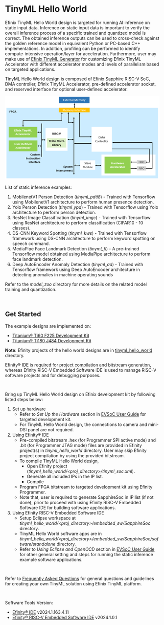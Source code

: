 # TinyML Hello World

Efinix TinyML Hello World design is targeted for running AI inference on static input data. Inference on static input data is important to verify the overall inference process of a specific trained and quantized model is correct. The obtained inference outputs can be used to cross-check against the golden reference model in equivalent Python or PC-based C++ implementations. In addition, profiling can be performed to identify compute-intensive operation/layer for acceleration. Furthermore, user may make use of [Efinix TinyML Generator](../tools/tinyml_generator/README.md) for customizing Efinix TinyML Accelerator with different accelerator modes and levels of parallelism based on targeted applications.

TinyML Hello World design is composed of Efinix Sapphire RISC-V SoC, DMA controller, Efinix TinyML Accelerator, pre-defined accelerator socket, and reserved interface for optional user-defined accelerator.

<img src="../docs/tinyml_hello_world_top_level.png "/>


<br />

List of static inference examples:
1. MobilenetV1 Person Detection (*tinyml_pdti8*) - Trained with Tensorflow using MobilenetV1 architecture to perform human presence detection.
2. Yolo Person Detection (*tinyml_ypd*) - Trained with Tensorflow using Yolo architecture to perform person detection.
3. ResNet Image Classification (*tinyml_imgc*) - Trained with Tensorflow using ResNet architecture to perform classification (CIFAR10 - 10 classes).
4. DS-CNN Keyword Spotting (*tinyml_kws*) - Trained with Tensorflow framework using DS-CNN architecture to perform keyword spotting on speech command.
5. MediaPipe Face Landmark Detection (*tinyml_fl*) - A pre-trained Tensorflow model obtained using MediaPipe architecture to perform face landmark detection.
6. Deep AutoEncoder Anomaly Detection (*tinyml_ad*) - Trained with Tensorflow framework using Deep AutoEncoder architecture in detecting anomalies in machine operating sounds


Refer to the *model_zoo* directory for more details on the related model training and quantization.

<br />

## Get Started
The example designs are implemented on:
- [Titanium® Ti60 F225 Development Kit](https://www.efinixinc.com/products-devkits-titaniumti60f225.html)
- [Titanium® Ti180 J484 Development Kit](https://www.efinixinc.com/products-devkits-titaniumti180j484.html)

**Note:** Efinity projects of the hello world designs are in [tinyml_hello_world](./) directory.

Efinity® IDE is required for project compilation and bitstream generation, whereas Efinity RISC-V Embedded Software IDE is used to manage RISC-V software projects and for debugging purposes.

<br />

Bring up TinyML Hello World design on Efinix development kit by following listed steps below:
1. Set up hardware
   - Refer to *Set Up the Hardware* section in [EVSoC User Guide](https://www.efinixinc.com/support/docsdl.php?s=ef&pn=UG-EVSOC) for targeted development kit.
   - For TinyML Hello World design, the connections to camera and mini-DSI panel are not required.
2. Using Efinity® IDE
   - Pre-compiled bitstream .hex (for Programmer SPI active mode) and .bit (for Programmer JTAG mode) files are provided in Efinity project(s) in *tinyml_hello_world* directory. User may skip Efinity project compilation by using the provided bitstream.
   - To compile TinyML Hello World design,
      - Open Efinity project (*tinyml_hello_world/<proj_directory>/tinyml_soc.xml*).
      - Generate all included IPs in the IP list.
      - Compile
   - Program FPGA bitstream to targeted development kit using Efinity Programmer.
   - Note that, user is required to generate SapphireSoc in IP list (if not done), prior to proceed with using Efinity RISC-V Embedded Software IDE for building software applications.
3. Using Efinity RISC-V Embedded Software IDE
   - Setup Eclipse workspace at *tinyml_hello_world/<proj_directory>/embedded_sw/SapphireSoc* directory.
   - TinyML Hello World software apps are in *tinyml_hello_world/<proj_directory>/embedded_sw/SapphireSoc/software/standalone* directory.
   - Refer to *Using Eclipse and OpenOCD* section in [EVSoC User Guide](https://www.efinixinc.com/support/docsdl.php?s=ef&pn=UG-EVSOC) for other general setting and steps for running the static inference example software applications.

<br />

Refer to [Frequently Asked Questions](../docs/faq.md) for general questions and guidelines for creating your own TinyML solution using Efinix TinyML platform.

<br />

Software Tools Version:
- [Efinity® IDE](https://www.efinixinc.com/support/efinity.php) v2024.1.163.4.11
- [Efinity® RISC-V Embedded Software IDE](https://www.efinixinc.com/support/efinity.php) v2024.1.0.1
